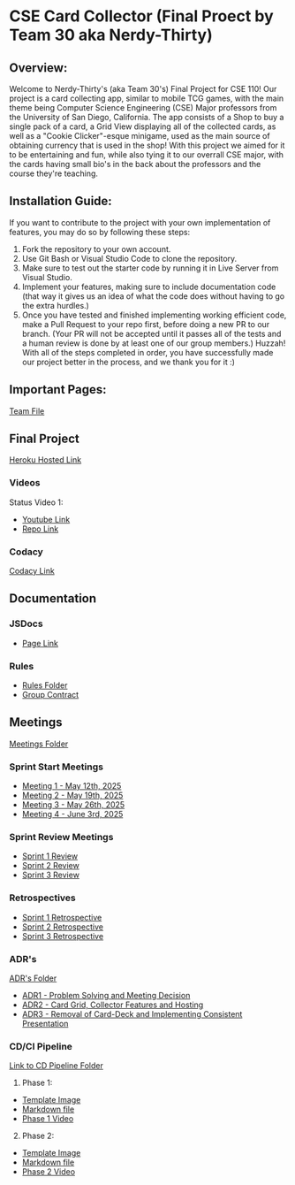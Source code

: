 ﻿# CSE Card Collector (Final Proect by Team 30 aka Nerdy-Thirty)

## Overview:
Welcome to Nerdy-Thirty's (aka Team 30's) Final Project for CSE 110! Our project is a card collecting app, similar to mobile TCG games, with the main theme being Computer Science Engineering (CSE) Major professors from the University of San Diego, California. The app consists of a Shop to buy a single pack of a card, a Grid View displaying all of the collected cards, as well as a "Cookie Clicker"-esque minigame, used as the main source of obtaining currency that is used in the shop! With this project we aimed for it to be entertaining and fun, while also tying it to our overrall CSE major, with the cards having small bio's in the back about the professors and the course they're teaching.

## Installation Guide:
If you want to contribute to the project with your own implementation of features, you may do so by following these steps:
1. Fork the repository to your own account.
2. Use Git Bash or Visual Studio Code to clone the repository.
3. Make sure to test out the starter code by running it in Live Server from Visual Studio.
4. Implement your features, making sure to include documentation code (that way it gives us an idea of what the code does without having to go the extra hurdles.)
5. Once you have tested and finished implementing working efficient code, make a Pull Request to your repo first, before doing a new PR to our branch. (Your PR will not be accepted until it passes all of the tests and a human review is done by at least one of our group members.)
Huzzah! With all of the steps completed in order, you have successfully made our project better in the process, and we thank you for it :)

## Important Pages:
[Team File](admin/team.md)

## Final Project
[Heroku Hosted Link](https://nerdity-thirty-c404d15cf7fe.herokuapp.com/)

### Videos
Status Video 1:
- [Youtube Link](https://youtu.be/UU8ilUeQxk4)
- [Repo Link](https://github.com/cse110-sp25-group30/cse110-sp25-group30/blob/main/admin/videos/statusvideo1.mp4)

### Codacy
[Codacy Link](https://app.codacy.com/gh/cse110-sp25-group30/cse110-sp25-group30/dashboard)

## Documentation

### JSDocs
- [Page Link](https://cse110-sp25-group30.github.io/cse110-sp25-group30/)

### Rules
- [Rules Folder](https://github.com/cse110-sp25-group30/cse110-sp25-group30/tree/main/admin/misc)
- [Group Contract](https://github.com/cse110-sp25-group30/cse110-sp25-group30/blob/main/admin/misc/rules.md)

## Meetings
[Meetings Folder](https://github.com/cse110-sp25-group30/cse110-sp25-group30/tree/main/admin/meetings)

### Sprint Start Meetings
- [Meeting 1 - May 12th, 2025](https://github.com/cse110-sp25-group30/cse110-sp25-group30/blob/main/admin/meetings/0512-0519/051225meeting.md)
- [Meeting 2 - May 19th, 2025](https://github.com/cse110-sp25-group30/cse110-sp25-group30/blob/main/admin/meetings/0519-0525/051925-meeting2.md)
- [Meeting 3 - May 26th, 2025](https://github.com/cse110-sp25-group30/cse110-sp25-group30/blob/main/admin/meetings/0526-0601/052625-meeting3.md)
- [Meeting 4 - June 3rd, 2025](https://github.com/cse110-sp25-group30/cse110-sp25-group30/blob/main/admin/meetings/0602-0608/060225-meeting4.md)

### Sprint Review Meetings
- [Sprint 1 Review](https://github.com/cse110-sp25-group30/cse110-sp25-group30/blob/main/admin/meetings/0512-0518/051225meeting.md)
- [Sprint 2 Review](https://github.com/cse110-sp25-group30/cse110-sp25-group30/blob/main/admin/meetings/0519-0525/052525-sprint2-review.md)
- [Sprint 3 Review](https://github.com/cse110-sp25-group30/cse110-sp25-group30/blob/main/admin/meetings/0526-0601/060125-sprint3-review.md)

### Retrospectives
- [Sprint 1 Retrospective](https://github.com/cse110-sp25-group30/cse110-sp25-group30/blob/main/admin/meetings/0512-0518/051825-retrospective.md)
- [Sprint 2 Retrospective](https://github.com/cse110-sp25-group30/cse110-sp25-group30/blob/main/admin/meetings/0519-0525/052525-retrospective.md)
- [Sprint 3 Retrospective](https://github.com/cse110-sp25-group30/cse110-sp25-group30/blob/main/admin/meetings/0526-0601/060125-retrospective.md)

### ADR's

[ADR's Folder](https://github.com/cse110-sp25-group30/cse110-sp25-group30/tree/main/specs/adrs)
- [ADR1 - Problem Solving and Meeting Decision](https://github.com/cse110-sp25-group30/cse110-sp25-group30/blob/main/specs/adrs/051125-MVPandMeetingsDecisions.md)
- [ADR2 - Card Grid, Collector Features and Hosting](https://github.com/cse110-sp25-group30/cse110-sp25-group30/blob/main/specs/adrs/052225-CardGridandCollectorFeatures.md)
- [ADR3 - Removal of Card-Deck and Implementing Consistent Presentation](https://github.com/cse110-sp25-group30/cse110-sp25-group30/blob/main/specs/adrs/052825-CardDeckRemoval.md)

### CD/CI Pipeline

[Link to CD Pipeline Folder](https://github.com/cse110-sp25-group30/cse110-sp25-group30/tree/main/admin/cipipeline)
1. Phase 1:
- [Template Image](https://github.com/cse110-sp25-group30/cse110-sp25-group30/blob/main/admin/cipipeline/phase1.png)
- [Markdown file](https://github.com/cse110-sp25-group30/cse110-sp25-group30/blob/main/admin/cipipeline/phase1.md)
- [Phase 1 Video](https://github.com/cse110-sp25-group30/cse110-sp25-group30/blob/main/admin/cipipeline/phase1.mp4)

2. Phase 2:
- [Template Image](https://github.com/cse110-sp25-group30/cse110-sp25-group30/blob/main/admin/cipipeline/phase2/phase2.png)
- [Markdown file](https://github.com/cse110-sp25-group30/cse110-sp25-group30/blob/main/admin/cipipeline/phase2/phase2.md)
- [Phase 2 Video](https://github.com/cse110-sp25-group30/cse110-sp25-group30/blob/main/admin/cipipeline/phase2/phase2.mp4)
